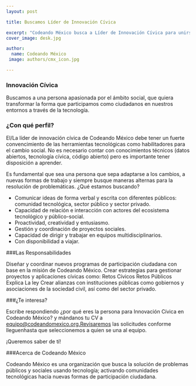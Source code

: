 ```yaml
---
layout: post

title: Buscamos Líder de Innovación Cívica

excerpt: "Codeando México busca a Líder de Innovación Cívica para unirse a nuest equipo de trabajo"
cover_image: desk.jpg

author:
  name: Codeando México
 image: authors/cmx_icon.jpg

---
```


### Innovación Cívica

Buscamos a una persona apasionada por el ámbito social, que quiera transformar la forma que participamos como ciudadanos en nuestros entornos a través de la tecnología.

### ¿Con qué perfil?

El/La líder de innovación cívica de Codeando México debe tener un fuerte convencimiento de las herramientas tecnológicas como habilitadores para el cambio social. No es necesario contar con conocimientos técnicos (datos abiertos, tecnología cívica, código abierto) pero es importante tener disposición a aprender.

Es fundamental que sea una persona que sepa adaptarse a los cambios, a nuevas formas de trabajo y siempre busque maneras alternas para la resolución de problemáticas. 
¿Qué estamos buscando?
 
* Comunicar ideas de forma verbal y escrita con diferentes públicos: comunidad tecnológica,  sector público y sector privado.
* Capacidad de relación e interacción con actores del ecosistema tecnológico y público-social.
* Proactividad, creatividad y entusiasmo.
* Gestión y coordinación de proyectos sociales.
* Capacidad de dirigir  y trabajar en equipos multidisciplinarios.
* Con disponibilidad a viajar.
 
###Las Responsabilidades
 
Diseñar y coordinar nuevos programas de participación ciudadana con base en la misión de Codeando México.
Crear estrategias para gestionar proyectos y aplicaciones cívicas como:
Retos Cívicos
Retos Públicos
Explica La ley
Crear alianzas con instituciones públicas como gobiernos y asociaciones de la sociedad civil, así como del sector privado.

###¿Te interesa?

Escribe respondiendo ¿por qué eres la persona para Innovación Cívica en Codeando México? y mándanos tu CV a equipo@codeandomexico.org.Revisaremos las solicitudes conforme lleguenhasta que seleccionemos a quien se una al equipo. 

¡Queremos saber de tí!

###Acerca de Codeando México

Codeando México es una organización que busca la solución de problemas públicos y sociales usando tecnología; activando comunidades tecnológicas hacia nuevas formas de participación ciudadana.
